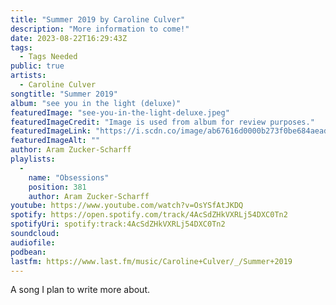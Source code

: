 ```yaml
---
title: "Summer 2019 by Caroline Culver"
description: "More information to come!"
date: 2023-08-22T16:29:43Z
tags:
  - Tags Needed
public: true
artists:
  - Caroline Culver
songtitle: "Summer 2019"
album: "see you in the light (deluxe)"
featuredImage: "see-you-in-the-light-deluxe.jpeg"
featuredImageCredit: "Image is used from album for review purposes."
featuredImageLink: "https://i.scdn.co/image/ab67616d0000b273f0be684aeada29ba1b210d8f"
featuredImageAlt: ""
author: Aram Zucker-Scharff
playlists:
  -
    name: "Obsessions"
    position: 381
    author: Aram Zucker-Scharff
youtube: https://www.youtube.com/watch?v=OsYSfAtJKDQ
spotify: https://open.spotify.com/track/4AcSdZHkVXRLj54DXC0Tn2
spotifyUri: spotify:track:4AcSdZHkVXRLj54DXC0Tn2
soundcloud:
audiofile:
podbean:
lastfm: https://www.last.fm/music/Caroline+Culver/_/Summer+2019
---
```


A song I plan to write more about.
		